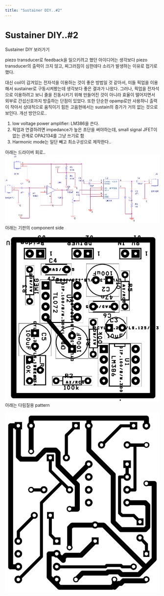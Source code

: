 ```yaml
---
title: "Sustainer DIY..#2"
---
```

# Sustainer DIY..#2

Sustainer DIY 보러가기

piezo transducer로 feedback을 일으키려고 했던 아이디어는 생각보다 piezo transducer의 출력이 크지 않고, 찌그러짐이 심한데다 소리가 발생하는 이유로 접기로 했다.

대신 coil이 감겨있는 전자석을 이용하는 것이 좋은 방법일 것 같아서, 미들 픽업을 이용해서 sustainer로 구동시켜봤는데 생각보다 좋은 결과가 나왔다. 그러나, 픽업을 전자석으로 이용하려고 보니 줄을 진동시키기 위해 만들어진 것이 아니라 효율이 떨어지면서 외부로 간섭신호까지 방출하는 단점이 있었다. 또한 단순한 opamp로만 사용하니 출력이 작아서 상대적으로 움직이기 힘든 고음현에서는 sustain의 증가가 거의 없는 것으로 보인다. 개선 방안으로..

1) low voltage power amplifier: LM386을 쓴다.
2) 픽업과 연결하려면 impedance가 높은 초단을 써야하는데, small signal JFET이 없는 관계로 OPA2134를 그냥 쓰기로 함
3) Harmonic mode는 일단 빼고 최소구성으로 제작한다..

아래는 드라이버 회로..
![image](/assets/images/9dc6463c7aea9de768b2917c2da0cb0f.png)아래는 기판의 component side

![image](/assets/images/66745d4342f70c8b87125512ab669a34.png)
아래는 다림질용 pattern

![image](/assets/images/961b3ff78cbaa6b46614ae7661c5ac22.png)



